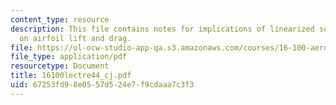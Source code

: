 ```yaml
---
content_type: resource
description: This file contains notes for implications of linearized supersonic flow
  on airfoil lift and drag.
file: https://ol-ocw-studio-app-qa.s3.amazonaws.com/courses/16-100-aerodynamics-fall-2005/67253fd98e0557d524e7f9cdaaa7c3f3_16100lectre44_cj.pdf
file_type: application/pdf
resourcetype: Document
title: 16100lectre44_cj.pdf
uid: 67253fd9-8e05-57d5-24e7-f9cdaaa7c3f3
---
```

